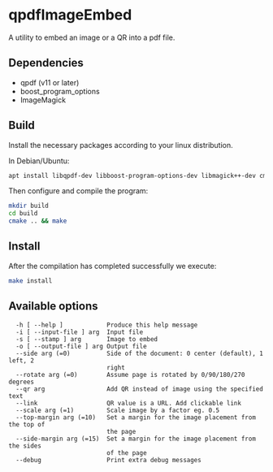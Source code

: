 # qpdfImageEmbed

A utility to embed an image or a QR into a pdf file.
## Dependencies

- qpdf (v11 or later)
- boost_program_options
- ImageMagick

## Build

Install the necessary packages according to your linux distribution.

In Debian/Ubuntu:

```bash
apt install libqpdf-dev libboost-program-options-dev libmagick++-dev cmake gcc
```

Then configure and compile the program:

```bash
mkdir build
cd build
cmake .. && make
```

## Install

After the compilation has completed successfully we execute:

```bash
make install
```

## Available options

```
  -h [ --help ]            Produce this help message
  -i [ --input-file ] arg  Input file
  -s [ --stamp ] arg       Image to embed
  -o [ --output-file ] arg Output file
  --side arg (=0)          Side of the document: 0 center (default), 1 left, 2 
                           right
  --rotate arg (=0)        Assume page is rotated by 0/90/180/270 degrees
  --qr arg                 Add QR instead of image using the specified text
  --link                   QR value is a URL. Add clickable link
  --scale arg (=1)         Scale image by a factor eg. 0.5
  --top-margin arg (=10)   Set a margin for the image placement from the top of
                           the page
  --side-margin arg (=15)  Set a margin for the image placement from the sides 
                           of the page
  --debug                  Print extra debug messages

```

